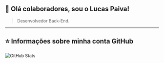 ## 💜 Olá colaboradores, sou o <strong>Lucas Paiva!</strong>

> Desenvolvedor Back-End.
----
## ⭐ Informações sobre minha conta GitHub
![GitHub Stats](https://github-readme-stats.vercel.app/api?username=PaivaTradeUp&show_icons=true)
